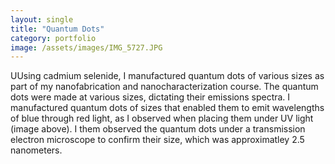 ```yaml
---
layout: single
title: "Quantum Dots"
category: portfolio
image: /assets/images/IMG_5727.JPG
---
```


UUsing cadmium selenide, I manufactured quantum dots of various sizes as part of my nanofabrication and nanocharacterization course. The quantum dots were made at various sizes, dictating their emissions spectra. I manufactured quantum dots of sizes that enabled them to emit wavelengths of blue through red light, as I observed when placing them under UV light (image above). I them observed the quantum dots under a transmission electron microscope to confirm their size, which was approximatley 2.5 nanometers.